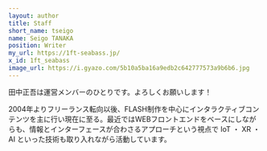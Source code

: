 ```yaml
---
layout: author
title: Staff
short_name: tseigo
name: Seigo TANAKA
position: Writer
my_url: https://1ft-seabass.jp/
x_id: 1ft_seabass
image_url: https://i.gyazo.com/5b10a5ba16a9edb2c642777573a9b6b6.jpg
---
```


田中正吾は運営メンバーのひとりです。よろしくお願いします！

2004年よりフリーランス転向以後、FLASH制作を中心にインタラクティブコンテンツを主に行い現在に至る。最近ではWEBフロントエンドをベースにしながらも、情報とインターフェースが合わさるアプローチという視点で IoT ・ XR ・ AI といった技術も取り入れながら活動しています。